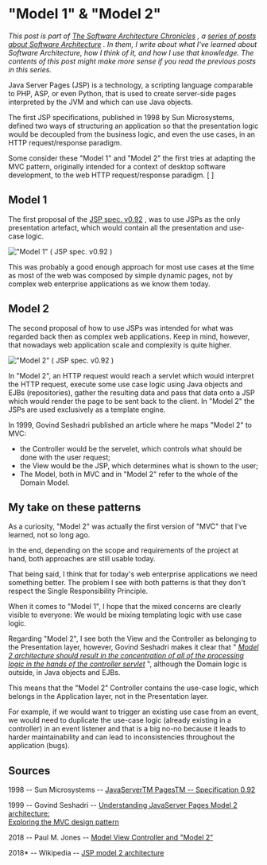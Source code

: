 "Model 1" & "Model 2" 
=====================

*This post is part of* [*The Software Architecture
Chronicles*](https://herbertograca.com/2017/07/03/the-software-architecture-chronicles/)
*, a* [*series of posts about Software
Architecture*](https://herbertograca.com/category/development/series/software-architecture/)
*. In them, I write about what I've learned about Software Architecture,
how I think of it, and how I use that knowledge. The contents of this
post might make more sense if you read the previous posts in this
series.*

Java Server Pages (JSP) is a technology, a scripting language comparable
to PHP, ASP, or even Python, that is used to create server-side pages
interpreted by the JVM and which can use Java objects.

The first JSP specifications, published in 1998 by Sun Microsystems,
defined two ways of structuring an application so that the presentation
logic would be decoupled from the business logic, and even the use
cases, in an HTTP request/response paradigm.

Some consider these "Model 1" and "Model 2" the first tries at adapting
the MVC pattern, originally intended for a context of desktop software
development, to the web HTTP request/response paradigm. [ ]

Model 1 
-------

The first proposal of the [JSP spec.
v0.92](http://www.kirkdorffer.com/jspspecs/jsp092.html#model) , was to
use JSPs as the only presentation artefact, which would contain all the
presentation and use-case logic.

!["Model 1" ( [JSP spec.
v0.92](http://www.kirkdorffer.com/jspspecs/jsp092.html#model)
)](https://herbertograca.files.wordpress.com/2018/08/beans.jpg?w=1100)

This was probably a good enough approach for most use cases at the time
as most of the web was composed by simple dynamic pages, not by complex
web enterprise applications as we know them today.

Model 2 
-------

The second proposal of how to use JSPs was intended for what was
regarded back then as complex web applications. Keep in mind, however,
that nowadays web application scale and complexity is quite higher.

!["Model 2" ( [JSP spec.
v0.92](http://www.kirkdorffer.com/jspspecs/jsp092.html#model)
)](https://herbertograca.files.wordpress.com/2018/08/scenario2.jpg?w=1100)

In "Model 2", an HTTP request would reach a servlet which would
interpret the HTTP request, execute some use case logic using Java
objects and EJBs (repositories), gather the resulting data and pass that
data onto a JSP which would render the page to be sent back to the
client. In "Model 2" the JSPs are used exclusively as a template engine.

In 1999, Govind Seshadri published an article where he maps "Model 2" to
MVC:

-   the Controller would be the servelet, which controls what should be
    done with the user request;
-   the View would be the JSP, which determines what is shown to the
    user;
-   The Model, both in MVC and in "Model 2" refer to the whole of the
    Domain Model.

My take on these patterns 
-------------------------

As a curiosity, "Model 2" was actually the first version of "MVC" that
I've learned, not so long ago.

In the end, depending on the scope and requirements of the project at
hand, both approaches are still usable today.

That being said, I think that for today's web enterprise applications we
need something better. The problem I see with both patterns is that they
don't respect the Single Responsibility Principle.

When it comes to "Model 1", I hope that the mixed concerns are clearly
visible to everyone: We would be mixing templating logic with use case
logic.

Regarding "Model 2", I see both the View and the Controller as belonging
to the Presentation layer, however, Govind Seshadri makes it clear that
" *[Model 2 architecture should result in the concentration of all of
the processing logic in the hands of the controller
servlet](https://www.javaworld.com/article/2076557/java-web-development/understanding-javaserver-pages-model-2-architecture.html?page=2)*
", although the Domain logic is outside, in Java objects and EJBs.

This means that the "Model 2" Controller contains the use-case logic,
which belongs in the Application layer, not in the Presentation layer.

For example, if we would want to trigger an existing use case from an
event, we would need to duplicate the use-case logic (already existing
in a controller) in an event listener and that is a big no-no because it
leads to harder maintainability and can lead to inconsistencies
throughout the application (bugs).

**Sources** 
-----------

1998 -- Sun Microsystems -- [JavaServerTM PagesTM -- Specification
0.92](http://www.kirkdorffer.com/jspspecs/jsp092.html)

1999 -- Govind Seshadri -- [Understanding JavaServer Pages Model 2
architecture:](https://www.javaworld.com/article/2076557/java-web-development/understanding-javaserver-pages-model-2-architecture.html)\
[Exploring the MVC design
pattern](https://www.javaworld.com/article/2076557/java-web-development/understanding-javaserver-pages-model-2-architecture.html)

2018 -- Paul M. Jones -- [Model View Controller and "Model
2"](https://github.com/pmjones/adr/blob/master/MVC-MODEL-2.md)

2018\* -- Wikipedia -- [JSP model 2
architecture](https://en.wikipedia.org/wiki/JSP_model_2_architecture)

